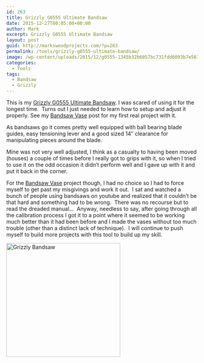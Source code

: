 ```yaml
---
id: 263
title: Grizzly G0555 Ultimate Bandsaw
date: 2015-12-27T00:05:00+00:00
author: Mark
excerpt: Grizzly G0555 Ultimate Bandsaw
layout: post
guid: http://markswoodprojects.com/?p=263
permalink: /tools/grizzly-g0555-ultimate-bandsaw/
image: /wp-content/uploads/2015/12/g0555-1345b32b6057bc731fdd6093b7e567ec.jpg
categories:
  - Tools
tags:
  - Bandsaw
  - Grizzly
---
```

This is my <a href="http://amzn.to/1ShpoNl" target="_blank">Grizzly G0555 Ultimate Bandsaw</a>. I was scared of using it for the longest time.  Turns out I just needed to learn how to setup and adjust it properly. See my [Bandsaw Vase](http://markswoodprojects.com/projects/bandsaw-vases/) post for my first real project with it.

As bandsaws go it comes pretty well equipped with ball bearing blade guides, easy tensioning lever and a good sized 14&#8243; clearance for manipulating pieces around the blade.

Mine was not very well adjusted, I think as a casualty to having been moved (houses) a couple of times before I really got to grips with it, so when I tried to use it on the odd occasion it didn&#8217;t perform well and I gave up with it and put it back in the corner.

For the [Bandsaw Vase](http://markswoodprojects.com/projects/bandsaw-vases/) project though, I had no choice so I had to force myself to get past my misgivings and work it out.  I sat and watched a bunch of people using bandsaws on youtube and realized that it couldn&#8217;t be that hard and something had to be wrong.  There was no recourse but to read the dreaded manual&#8230;  Anyway, needless to say, after going through all the calibration process I got it to a point where it seemed to be working much better than it had been before and I made the vases without too much trouble (other than a distinct lack of technique).  I will continue to push myself to build more projects with this tool to build up my skill.

[<img class="alignnone size-medium wp-image-264" src="http://markswoodprojects.com/wp-content/uploads/2015/12/g0555-1345b32b6057bc731fdd6093b7e567ec-300x300.jpg" alt="Grizzly Bandsaw" width="300" height="300" srcset="https://markswoodprojects.com/wp-content/uploads/2015/12/g0555-1345b32b6057bc731fdd6093b7e567ec-300x300.jpg 300w, https://markswoodprojects.com/wp-content/uploads/2015/12/g0555-1345b32b6057bc731fdd6093b7e567ec-150x150.jpg 150w, https://markswoodprojects.com/wp-content/uploads/2015/12/g0555-1345b32b6057bc731fdd6093b7e567ec.jpg 1000w" sizes="(max-width: 300px) 100vw, 300px" />](http://markswoodprojects.com/wp-content/uploads/2015/12/g0555-1345b32b6057bc731fdd6093b7e567ec.jpg)